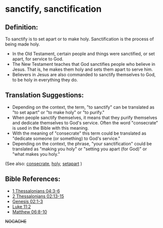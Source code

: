 # sanctify, sanctification #

## Definition: ##

To sanctify is to set apart or to make holy. Sanctification is the process of being made holy.

* In the Old Testament, certain people and things were sanctified, or set apart, for service to God.
* The New Testament teaches that God sanctifies people who believe in Jesus. That is, he makes them holy and sets them apart to serve him.
* Believers in Jesus are also commanded to sanctify themselves to God, to be holy in everything they do.

## Translation Suggestions: ##

* Depending on the context, the term, "to sanctify" can be translated as "to set apart" or "to make holy" or "to purify."
* When people sanctify themselves, it means that they purify themselves and dedicate themselves to God's service. Often the word "consecrate" is used in the Bible with this meaning.
* With the meaning of "consecrate" this term could be translated as "dedicate someone (or something) to God's service."
* Depending on the context, the phrase, "your sanctification" could be translated as "making you holy" or "setting you apart (for God)" or "what makes you holy."

(See also: [consecrate](../kt/consecrate.md), [holy](../kt/holy.md),  [setapart](../kt/setapart.md) )

## Bible References: ##

* [1 Thessalonians 04:3-6](https://door43.org/en/bible/notes/1th/04/03)
* [2 Thessalonians 02:13-15](https://door43.org/en/bible/notes/2th/02/13)
* [Genesis 02:1-3](https://door43.org/en/bible/notes/gen/02/01)
* [Luke 11:2](https://door43.org/en/bible/notes/luk/11/02)
* [Matthew 06:8-10](https://door43.org/en/bible/notes/mat/06/08)

~~NOCACHE~~